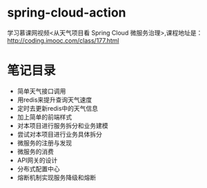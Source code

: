 # spring-cloud-action

学习慕课网视频<从天气项目看 Spring Cloud 微服务治理>,课程地址是：http://coding.imooc.com/class/177.html


# 笔记目录

- 简单天气接口调用
- 用redis来提升查询天气速度
- 定时去更新redis中的天气信息
- 加上简单的前端样式
- 对本项目进行服务拆分和业务建模
- 尝试对本项目进行业务具体拆分
- 微服务的注册与发现
- 微服务的消费
- API网关的设计
- 分布式配置中心
- 熔断机制实现服务降级和熔断
